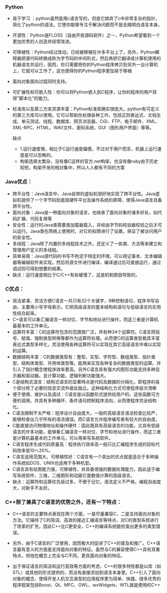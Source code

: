 ### Python

* 易于学习 ：python虽然是用c语言写的，但是它摈弃了c中非常复杂的指针，简化了python的语法，它使你能够专注于解决问题而不是去搞明白语言本身。

* 开源性：Python是FLOSS（自由开放源码软件）之一，Python希望看到一个更加优秀的人创造并经常改进。

* 可移植性：Python经过改动，已经被移植在许多平台上了。另外，Python解释器把源代码转换成称为字节码的中间形式，然后再把它翻译成计算机使用的机器语言并运行，因而，你只需要把你的Python程序拷贝到另外一台计算机上，它就可以工作了，这也使得你的Python程序更加易于移植

* 面向对象面向过程同时支持。

* 可扩展性和可嵌入性：你可以将Python嵌入到C程序，让你的程序的用户获得"脚本化"的能力。

* 标准库以及第三方库资源丰富：Python标准库确实很庞大。python有可定义的第三方库可以使用。它可以帮助你处理各种工作，包括正则表达式、文档生成、单元测试、线程、数据库、网页浏览器、CGI、FTP、电子邮件、XML、XML-RPC、HTML、WAV文件、密码系统、GUI（图形用户界面）等等。

  缺点

  * 1.运行速度慢，相比于C运行速度偏慢，不过对于用户而言，机器上运行速度是可以忽略的。
  * 构架选择太繁杂，没有像C这样的官方.net构架，也没有像ruby由于历史较短，构架开发的相对集中，所以人人都有不同的方案

### Java优点：

* 跨平台性：Java语言中，Java自带的虚拟机很好地实现了跨平台性。Java虚拟机提供了一个字节码到底层硬件平台及操作系统的屏障，使得Java语言具备跨平台性。
* 面向对象：Java是一种面向对象的语言，也继承了面向对象的诸多好处，如代码扩展、代码复用等
* 安全性：运行时Java类需要类加载器载入，并经由字节码校验器校验之后才可以运行。Java类在网络上使用时，对它的权限进行了设置，保证了被访问用户的安全性。
* 多线程：Java除了内置的多线程技术之外，还定义了一些类、方法等来建立和管理用户定义的多线程。
* 简单易用：Java源代码的书写不拘泥于特定的环境，可以用记事本、文本编辑器等编辑软件来实现，然后将源文件进行编译，编译通过后可直接运行，通过调试则可得到想要的结果。
* 缺点：运行速度相比于C/C++有些缓慢了，这是机制原因导致的。





### C优点：

* 简洁紧凑、灵活方便C语言一共只有32个关键字，9种控制语句，程序书写自由，主要用小写字母表示。它把高级语言的基本结构和语句与低级语言的实用性结合起来。
* C+语言可以象汇编语言一样对位、字节和地址进行操作，而这三者是计算机最基本的工作单元。
* 运算符丰富：C的运算符包含的范围很广泛，共有种34个运算符。C语言把括号、赋值、强制类型转换等都作为运算符处理。从而使C的运算类型极其丰富表达式类型多样化，灵活使用各种运算符可以实现在其它高级语言中难以实现的运算。
* 数据结构丰富：C的数据类型有：整型、实型、字符型、数组类型、指针类型、结构体类型、共用体类型等。能用来实现各种复杂的数据类型的运算。并引入了指针概念使程序效率更高。另外C语言具有强大的图形功能支持多种显示器和驱动器。且计算功能、逻辑判断功能强大。
* C是结构式语言：结构式语言的显著特点是代码及数据的分隔化，即程序的各个部分除了必要的信息交流外彼此独立。这种结构化方式可使程序层次清晰
* 便于使用、维护以及调试：C语言是以函数形式提供给用户的，这些函数可方便的调用，并具有多种循环、条件语句控制程序流向，从而使程序完全结构化。
* C语法限制不太严格：程序设计自由度大，一般的高级语言语法检查比较严，能够检查出几乎所有的语法错误。而C语言允许程序编写者有较大的自由度。
* C能直接访问物理地址和操作硬件：因此既具有高级语言的功能，又具有低级语言的许多功能，能够象汇编语言一样对位、字节和地址进行操作，而这三者是计算机最基本的工作单元，可以用来写系统软件。
* C语言程序生成代码质量高：程序执行效率高一般只比汇编程序生成的目标代码效率低10へ20%。
* C语言适用范围大，可移植性好：C语言有一个突出的优点就是适合于多种操作系统如DOS、UNIX也适用于多种机型。
* C语言具有绘图能力强，可移植性，并具备很强的数据处理能力，因此适于编写系统软件，三维，二维图形和动画它是数值计算的高级语言。
* 缺点：运算符和运算优先级过多，不便于记忆，语法定义不严格，编程自由度大，对新手不友好。



### C++除了兼具了C语言的优势之外，还有一下特点：

* C++语言的主要特点表现在两个方面，一是尽量兼容C，二是支持面向对象的方法。它操持了C的简洁、高效的接近汇编语言等特点，对C的类型系统进行了改革的扩充，因此C++比C更安全，C++的编译系统能检查出更多的类型错误。

* 另外，由于C语言的广泛使用，因而极大的促进了C++的普及和推广。C++语言最有意义的方面是支持面向对象的特征。虽然与C的兼容使得C++具有双重特点，但他在概念上完全与C不同，更具面向对象的特征。
* 出于保证语言的简洁和运行高效等方面的考虑，C++的很多特性都是以库（如STL）或其他的形式提供的，而没有直接添加到语言本身里。C++引入了面向对象的概念，使得开发人机交互类型的应用程序更为简单、快捷。很多优秀的程序框架包括Boost、Qt、MFC、OWL、wxWidgets、WTL就是使用的C++